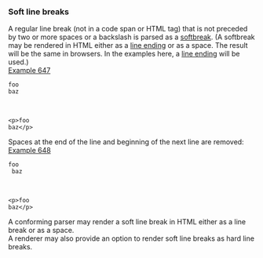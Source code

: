 ### Soft line breaks

A regular line break (not in a code span or HTML tag) that is not preceded by two or more spaces or a backslash is parsed as a [softbreak](https://github.github.com/gfm/#softbreak). (A softbreak may be rendered in HTML either as a [line ending](https://github.github.com/gfm/#line-ending) or as a space. The result will be the same in browsers. In the examples here, a [line ending](https://github.github.com/gfm/#line-ending) will be used.)  
[Example 647](https://github.github.com/gfm/#example-647)  

    foo
    baz

   

    <p>foo
    baz</p>

Spaces at the end of the line and beginning of the next line are removed:  
[Example 648](https://github.github.com/gfm/#example-648)  

    foo 
     baz

   

    <p>foo
    baz</p>

A conforming parser may render a soft line break in HTML either as a line break or as a space.  
A renderer may also provide an option to render soft line breaks as hard line breaks.  
